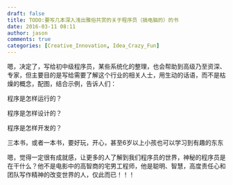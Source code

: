 ```yaml
---
draft: false
title: TODO:要写几本深入浅出雅俗共赏的关于程序员（搞电脑的）的书
date: 2016-03-11 08:11
author: jason
comments: true
categories: [Creative_Innovation, Idea_Crazy_Fun]
---
```

嗯，决定了，写给初中级程序员，某些系统化的整理，也会帮助到高级乃至资深、专家，但主要目的是写给需要了解这个行业的相关人士，用生动的话语，而不是枯燥的概念，配图，结合示例，告诉人们：

程序是怎样运行的？

程序是怎样设计的？

程序是怎样开发的？

三本书，或者一本书，要好玩，开心，甚至6岁以上小孩也可以学习到有趣的东东

嗯，觉得一定很有成就感，让更多的人了解到我们程序员的世界，神秘的程序员是在干什么？他不是电影中的高智商的宅男工程师，他是聪明、智慧，高度责任心和团队写作精神的改变世界的人，仅此而已！！！
